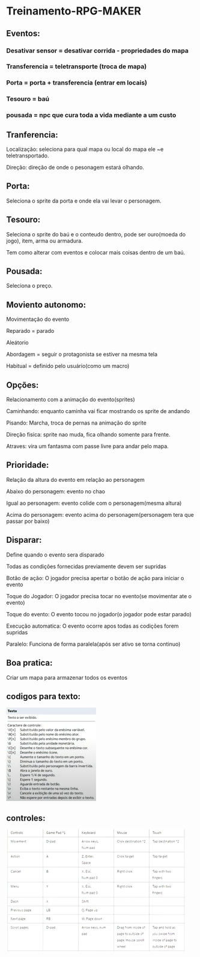 # Treinamento-RPG-MAKER

## Eventos:

### Desativar sensor = desativar corrida - propriedades do mapa

### Transferencia = teletransporte (troca de mapa)

### Porta = porta + transferencia (entrar em locais)

### Tesouro = baú

### pousada = npc que cura toda a vida mediante a um custo

## Tranferencia:
<p>Localização: seleciona para qual mapa ou local do mapa ele ~e teletransportado.</p>
<p>Direção: direção de onde o pesonagem estará olhando.</p>

## Porta:
<p>Seleciona o sprite da porta e onde ela vai levar o personagem.</p>

## Tesouro:
<p>Seleciona o sprite do baú e o conteudo dentro, pode ser ouro(moeda do jogo), item, arma ou armadura.</p>
<p>Tem como alterar com eventos e colocar mais coisas dentro de um baú.</p>

## Pousada:
<p>Seleciona o preço.</p>

## Moviento autonomo:
<p>Movimentação do evento</p>
<p>Reparado = parado</p>
<p>Aleátorio</p>
<p>Abordagem = seguir o protagonista se estiver na mesma tela</p>
<p>Habitual = definido pelo usuário(como um macro)</p>

## Opções:
<p>Relacionamento com a animação do evento(sprites)</p>
<p>Caminhando: enquanto caminha vai ficar mostrando os sprite de andando</p>
<p>Pisando: Marcha, troca de pernas na animação do sprite</p>
<p>Direção fisica: sprite nao muda, fica olhando somente para frente.</p>
<p>Atraves: vira um fantasma com passe livre para andar pelo mapa.</p>

## Prioridade:
<p>Relação da altura do evento em relação ao personagem</p>
<p>Abaixo do personagem: evento no chao</p>
<p>Igual ao personagem: evento colide com o personagem(mesma altura)</p>
<p>Acima do personagem: evento acima do personagem(personagem tera que passar por baixo)</p>

## Disparar:
<p>Define quando o evento sera disparado</p>
<p>Todas as condições fornecidas previamente devem ser supridas</p>
<p>Botão de ação: O jogador precisa apertar o botão de ação para iniciar o evento</p>
<p>Toque do Jogador: O jogador precisa tocar no evento(se movimentar ate o evento)</p>
<p>Toque do evento: O evento tocou no jogador(o jogador pode estar parado)</p>
<p>Execução automatica: O evento ocorre apos todas as codições forem supridas</p>
<p>Paralelo: Funciona de forma paralela(após ser ativo se torna continuo)</p>

## Boa pratica:
<p>Criar um mapa para armazenar todos os eventos</p>

## codigos para texto:
![codigos para texto](./imgs/Captura%20de%20tela%202024-08-21%20161738.png)

## controles:
![controles](./imgs/Captura%20de%20tela%202024-08-23%20164523.png)